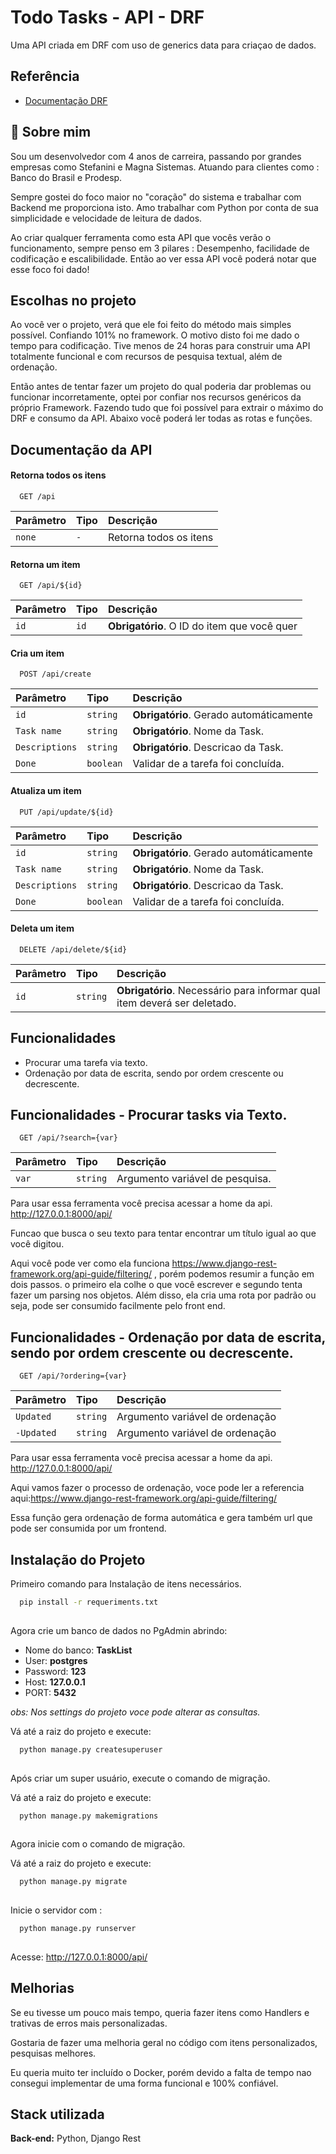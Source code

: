 # Todo Tasks - API - DRF

Uma API criada em DRF com uso de generics data para criaçao de dados.



## Referência

 - [Documentação DRF](https://www.django-rest-framework.org/)





## 🚀 Sobre mim

Sou um desenvolvedor com 4 anos de carreira, passando por grandes empresas como Stefanini e Magna Sistemas. Atuando para clientes como : Banco do Brasil e Prodesp.

Sempre gostei do foco maior no "coração" do sistema e trabalhar com Backend me proporciona isto. Amo trabalhar com Python por conta de sua simplicidade e velocidade de leitura de dados.

Ao criar qualquer ferramenta como esta API que vocês verão o funcionamento, sempre penso em 3 pilares : Desempenho, facilidade de codificação e escalibilidade.
Então ao ver essa API você poderá notar que esse foco foi dado!


## Escolhas no projeto

Ao você ver o projeto, verá que ele foi feito do método mais simples possível. Confiando 101% no framework. O motivo disto foi me dado o tempo para codificação. Tive menos de 24 horas para construir uma API totalmente funcional e com recursos de pesquisa textual, além de ordenação. 

Então antes de tentar fazer um projeto do qual poderia dar problemas ou funcionar incorretamente, optei por confiar nos recursos genéricos da próprio Framework. Fazendo tudo que foi possível para extrair o máximo do DRF e consumo da API. Abaixo você poderá ler todas as rotas e funções.


## Documentação da API

#### Retorna todos os itens

```http
  GET /api
```

| Parâmetro   | Tipo       | Descrição                           |
| :---------- | :--------- | :---------------------------------- |
| `none` | `-` | Retorna todos os itens |

#### Retorna um item

```http
  GET /api/${id}
```

| Parâmetro   | Tipo       | Descrição                                   |
| :---------- | :--------- | :------------------------------------------ |
| `id`      | `id` | **Obrigatório**. O ID do item que você quer |

#### Cria um item
```http
  POST /api/create
```

| Parâmetro   | Tipo       | Descrição                                   |
| :---------- | :--------- | :------------------------------------------ |
| `id`      | `string` | **Obrigatório**. Gerado automáticamente |
| `Task name`      | `string` | **Obrigatório**. Nome da Task. |
| `Descriptions`      | `string` | **Obrigatório**. Descricao da Task.|
| `Done`      | `boolean` | Validar de a tarefa foi concluída. |

#### Atualiza um item
```http
  PUT /api/update/${id}
```

| Parâmetro   | Tipo       | Descrição                                   |
| :---------- | :--------- | :------------------------------------------ |
| `id`      | `string` | **Obrigatório**. Gerado automáticamente |
| `Task name`      | `string` | **Obrigatório**. Nome da Task. |
| `Descriptions`      | `string` | **Obrigatório**. Descricao da Task.|
| `Done`      | `boolean` | Validar de a tarefa foi concluída. |

#### Deleta um item
```http
  DELETE /api/delete/${id}
```

| Parâmetro   | Tipo       | Descrição                                   |
| :---------- | :--------- | :------------------------------------------ |
| `id`      | `string` | **Obrigatório**. Necessário para informar qual item deverá ser deletado. |




## Funcionalidades

- Procurar uma tarefa via texto.
- Ordenação por data de escrita, sendo por ordem crescente ou decrescente.


## Funcionalidades - Procurar tasks via Texto.


```http
  GET /api/?search={var}
```

| Parâmetro   | Tipo       | Descrição                           |
| :---------- | :--------- | :---------------------------------- |
| `var` | `string` | Argumento variável de pesquisa. |

Para usar essa ferramenta você precisa acessar a home da api. http://127.0.0.1:8000/api/

Funcao que busca o seu texto para tentar encontrar um título igual ao que você digitou.

Aqui você pode ver como ela funciona https://www.django-rest-framework.org/api-guide/filtering/ , porém podemos resumir a função em dois passos. o primeiro ela colhe o que você escrever e segundo tenta fazer um parsing nos objetos. Além disso, ela cria uma rota por padrão ou seja, pode ser consumido facilmente pelo front end.

## Funcionalidades - Ordenação por data de escrita, sendo por ordem crescente ou decrescente.
```http
  GET /api/?ordering={var}
```

| Parâmetro   | Tipo       | Descrição                           |
| :---------- | :--------- | :---------------------------------- |
| `Updated` | `string` | Argumento variável de ordenação |
| `-Updated` | `string` | Argumento variável de ordenação |


Para usar essa ferramenta você precisa acessar a home da api. http://127.0.0.1:8000/api/

Aqui vamos fazer o processo de ordenação, voce pode ler a referencia aqui:https://www.django-rest-framework.org/api-guide/filtering/ 

Essa função gera ordenação de forma automática e gera também url que pode ser consumida por um frontend.


## Instalação do Projeto

Primeiro comando para Instalação de itens necessários.
```bash
  pip install -r requeriments.txt
  
```


Agora crie um banco de dados no PgAdmin abrindo: 
- Nome do banco: **TaskList**
- User: **postgres**
- Password: **123**
- Host: **127.0.0.1**
- PORT: **5432**

*obs: Nos settings do projeto voce pode alterar as consultas.*



Vá até a raiz do projeto e execute: 
```bash
  python manage.py createsuperuser
  
```

Após criar um super usuário, execute o comando de migração.

Vá até a raiz do projeto e execute: 
```bash
  python manage.py makemigrations
  
```
Agora inicie com o comando de migração.

Vá até a raiz do projeto e execute: 
```bash
  python manage.py migrate
  
```

Inicie o servidor com : 
```bash
  python manage.py runserver
  
```

Acesse: 
http://127.0.0.1:8000/api/
## Melhorias

Se eu tivesse um pouco mais tempo, queria fazer itens como Handlers e trativas de erros mais personalizadas. 

Gostaria de fazer uma melhoria geral no código com itens personalizados, pesquisas melhores.

Eu queria muito ter incluído o Docker, porém devido a falta de tempo nao consegui implementar de uma forma funcional e
100% confiável.


## Stack utilizada

**Back-end:** Python, Django Rest
